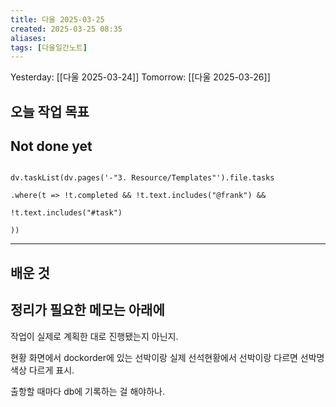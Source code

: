 ```yaml
---
title: 다울 2025-03-25
created: 2025-03-25 08:35
aliases: 
tags: [다울일간노트]
---
```


Yesterday: [[다울 2025-03-24]] 
Tomorrow: [[다울 2025-03-26]] 


## 오늘 작업 목표




## Not done yet

```dataviewjs

dv.taskList(dv.pages('-"3. Resource/Templates"').file.tasks

.where(t => !t.completed && !t.text.includes("@frank") &&

!t.text.includes("#task")

))

```

---

## 배운 것




## 정리가 필요한 메모는 아래에

작업이 실제로 계획한 대로 진행됐는지 아닌지.

현황 화면에서 dockorder에 있는 선박이랑 실제 선석현황에서 선박이랑 다르면 선박명 색상 다르게 표시.

출항할 때마다 db에 기록하는 걸 해야하나.


